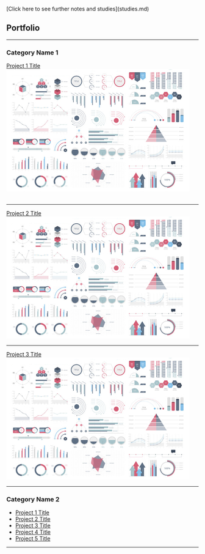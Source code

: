 <p>
  [Click here to see further notes and studies](studies.md)
</p>

## Portfolio

---

### Category Name 1 

[Project 1 Title](/sample_page)<br>
<img src="images/dummy_thumbnail.jpg?raw=true"/><br><br>

---
[Project 2 Title](/pdf/sample_presentation.pdf)
<img src="images/dummy_thumbnail.jpg?raw=true"/>

---
[Project 3 Title](http://example.com/)
<img src="images/dummy_thumbnail.jpg?raw=true"/>

---

### Category Name 2

- [Project 1 Title](http://example.com/)
- [Project 2 Title](http://example.com/)
- [Project 3 Title](http://example.com/)
- [Project 4 Title](http://example.com/)
- [Project 5 Title](http://example.com/)

---






